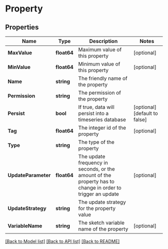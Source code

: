 # Property

## Properties

Name | Type | Description | Notes
------------ | ------------- | ------------- | -------------
**MaxValue** | **float64** | Maximum value of this property | [optional] 
**MinValue** | **float64** | Minimum value of this property | [optional] 
**Name** | **string** | The friendly name of the property | 
**Permission** | **string** | The permission of the property | 
**Persist** | **bool** | If true, data will persist into a timeseries database | [optional] [default to false]
**Tag** | **float64** | The integer id of the property | [optional] 
**Type** | **string** | The type of the property | 
**UpdateParameter** | **float64** | The update frequency in seconds, or the amount of the property has to change in order to trigger an update | [optional] 
**UpdateStrategy** | **string** | The update strategy for the property value | 
**VariableName** | **string** | The  sketch variable name of the property | [optional] 

[[Back to Model list]](../README.md#documentation-for-models) [[Back to API list]](../README.md#documentation-for-api-endpoints) [[Back to README]](../README.md)


